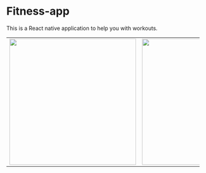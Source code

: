 # Fitness-app
This is a React native application to help you with workouts.

<p>
<table>
  <tr>
    <td> <img src="https://user-images.githubusercontent.com/91608355/228494508-f04bbfed-c490-4af6-82a3-579e7b483c7e.jpg" widhth="330" height="330">
    <td> <img src="https://user-images.githubusercontent.com/91608355/228494526-3dee6277-a86b-44e9-a26f-44032de3048a.jpg" widhth="330" height="330">
    <td> <img src="https://user-images.githubusercontent.com/91608355/228494535-764d7200-e490-4be9-a67b-11c02e42b800.jpg" widhth="330" height="330">
    <td> <img src="https://user-images.githubusercontent.com/91608355/228494541-3cdcbe3c-ab4f-4624-9321-282591468b81.jpg" widhth="330" height="330">
  </tr>
 </table>

